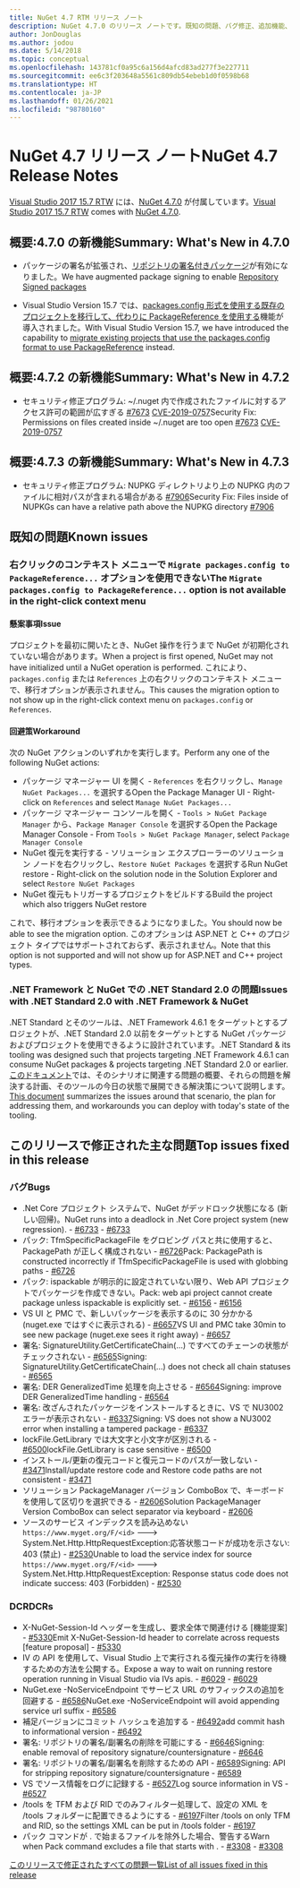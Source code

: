 ```yaml
---
title: NuGet 4.7 RTM リリース ノート
description: NuGet 4.7.0 のリリース ノートです。既知の問題、バグ修正、追加機能、および DCR を含みます。
author: JonDouglas
ms.author: jodou
ms.date: 5/14/2018
ms.topic: conceptual
ms.openlocfilehash: 143781cf0a95c6a156d4afcd83ad277f3e227711
ms.sourcegitcommit: ee6c3f203648a5561c809db54ebeb1d0f0598b68
ms.translationtype: HT
ms.contentlocale: ja-JP
ms.lasthandoff: 01/26/2021
ms.locfileid: "98780160"
---
```

# <a name="nuget-47-release-notes"></a><span data-ttu-id="0e25c-103">NuGet 4.7 リリース ノート</span><span class="sxs-lookup"><span data-stu-id="0e25c-103">NuGet 4.7 Release Notes</span></span>

<span data-ttu-id="0e25c-104">[Visual Studio 2017 15.7 RTW](https://www.visualstudio.com/news/releasenotes/vs2017-relnotes) には、[NuGet 4.7.0](https://dist.nuget.org/win-x86-commandline/v4.7.0/nuget.exe) が付属しています。</span><span class="sxs-lookup"><span data-stu-id="0e25c-104">[Visual Studio 2017 15.7 RTW](https://www.visualstudio.com/news/releasenotes/vs2017-relnotes) comes with [NuGet 4.7.0](https://dist.nuget.org/win-x86-commandline/v4.7.0/nuget.exe).</span></span>

## <a name="summary-whats-new-in-470"></a><span data-ttu-id="0e25c-105">概要:4.7.0 の新機能</span><span class="sxs-lookup"><span data-stu-id="0e25c-105">Summary: What's New in 4.7.0</span></span>

* <span data-ttu-id="0e25c-106">パッケージの署名が拡張され、[リポジトリの署名付きパッケージ](https://github.com/NuGet/Home/wiki/Repository-Signatures)が有効になりました。</span><span class="sxs-lookup"><span data-stu-id="0e25c-106">We have augmented package signing to enable [Repository Signed packages](https://github.com/NuGet/Home/wiki/Repository-Signatures)</span></span>

* <span data-ttu-id="0e25c-107">Visual Studio Version 15.7 では、[packages.config 形式を使用する既存のプロジェクトを移行して、代わりに PackageReference を使用する](../consume-packages/migrate-packages-config-to-package-reference.md)機能が導入されました。</span><span class="sxs-lookup"><span data-stu-id="0e25c-107">With Visual Studio Version 15.7, we have introduced the capability to [migrate existing projects that use the packages.config format to use PackageReference](../consume-packages/migrate-packages-config-to-package-reference.md) instead.</span></span>

## <a name="summary-whats-new-in-472"></a><span data-ttu-id="0e25c-108">概要:4.7.2 の新機能</span><span class="sxs-lookup"><span data-stu-id="0e25c-108">Summary: What's New in 4.7.2</span></span>

* <span data-ttu-id="0e25c-109">セキュリティ修正プログラム: ~/.nuget 内で作成されたファイルに対するアクセス許可の範囲が広すぎる [#7673](https://github.com/NuGet/Home/issues/7673) [CVE-2019-0757](https://portal.msrc.microsoft.com/en-us/security-guidance/advisory/CVE-2019-0757)</span><span class="sxs-lookup"><span data-stu-id="0e25c-109">Security Fix: Permissions on files created inside ~/.nuget are too open [#7673](https://github.com/NuGet/Home/issues/7673) [CVE-2019-0757](https://portal.msrc.microsoft.com/en-us/security-guidance/advisory/CVE-2019-0757)</span></span>

## <a name="summary-whats-new-in-473"></a><span data-ttu-id="0e25c-110">概要:4.7.3 の新機能</span><span class="sxs-lookup"><span data-stu-id="0e25c-110">Summary: What's New in 4.7.3</span></span>

* <span data-ttu-id="0e25c-111">セキュリティ修正プログラム: NUPKG ディレクトリより上の NUPKG 内のファイルに相対パスが含まれる場合がある [#7906](https://github.com/NuGet/Home/issues/7906)</span><span class="sxs-lookup"><span data-stu-id="0e25c-111">Security Fix: Files inside of NUPKGs can have a relative path above the NUPKG directory [#7906](https://github.com/NuGet/Home/issues/7906)</span></span>

## <a name="known-issues"></a><span data-ttu-id="0e25c-112">既知の問題</span><span class="sxs-lookup"><span data-stu-id="0e25c-112">Known issues</span></span>

### <a name="the-migrate-packagesconfig-to-packagereference-option-is-not-available-in-the-right-click-context-menu"></a><span data-ttu-id="0e25c-113">右クリックのコンテキスト メニューで `Migrate packages.config to PackageReference...` オプションを使用できない</span><span class="sxs-lookup"><span data-stu-id="0e25c-113">The `Migrate packages.config to PackageReference...` option is not available in the right-click context menu</span></span>

#### <a name="issue"></a><span data-ttu-id="0e25c-114">懸案事項</span><span class="sxs-lookup"><span data-stu-id="0e25c-114">Issue</span></span>

<span data-ttu-id="0e25c-115">プロジェクトを最初に開いたとき、NuGet 操作を行うまで NuGet が初期化されていない場合があります。</span><span class="sxs-lookup"><span data-stu-id="0e25c-115">When a project is first opened, NuGet may not have initialized until a NuGet operation is performed.</span></span> <span data-ttu-id="0e25c-116">これにより、`packages.config` または `References` 上の右クリックのコンテキスト メニューで、移行オプションが表示されません。</span><span class="sxs-lookup"><span data-stu-id="0e25c-116">This causes the migration option to not show up in the right-click context menu on `packages.config` or `References`.</span></span>

#### <a name="workaround"></a><span data-ttu-id="0e25c-117">回避策</span><span class="sxs-lookup"><span data-stu-id="0e25c-117">Workaround</span></span>

<span data-ttu-id="0e25c-118">次の NuGet アクションのいずれかを実行します。</span><span class="sxs-lookup"><span data-stu-id="0e25c-118">Perform any one of the following NuGet actions:</span></span>
* <span data-ttu-id="0e25c-119">パッケージ マネージャー UI を開く - `References` を右クリックし、`Manage NuGet Packages...` を選択する</span><span class="sxs-lookup"><span data-stu-id="0e25c-119">Open the Package Manager UI - Right-click on `References` and select `Manage NuGet Packages...`</span></span>
* <span data-ttu-id="0e25c-120">パッケージ マネージャー コンソールを開く - `Tools > NuGet Package Manager` から、`Package Manager Console` を選択する</span><span class="sxs-lookup"><span data-stu-id="0e25c-120">Open the Package Manager Console - From `Tools > NuGet Package Manager`, select `Package Manager Console`</span></span>
* <span data-ttu-id="0e25c-121">NuGet 復元を実行する - ソリューション エクスプローラーのソリューション ノードを右クリックし、`Restore NuGet Packages` を選択する</span><span class="sxs-lookup"><span data-stu-id="0e25c-121">Run NuGet restore - Right-click on the solution node in the Solution Explorer and select `Restore NuGet Packages`</span></span>
* <span data-ttu-id="0e25c-122">NuGet 復元もトリガーするプロジェクトをビルドする</span><span class="sxs-lookup"><span data-stu-id="0e25c-122">Build the project which also triggers NuGet restore</span></span>

<span data-ttu-id="0e25c-123">これで、移行オプションを表示できるようになりました。</span><span class="sxs-lookup"><span data-stu-id="0e25c-123">You should now be able to see the migration option.</span></span> <span data-ttu-id="0e25c-124">このオプションは ASP.NET と C++ のプロジェクト タイプではサポートされておらず、表示されません。</span><span class="sxs-lookup"><span data-stu-id="0e25c-124">Note that this option is not supported and will not show up for ASP.NET and C++ project types.</span></span>

### <a name="issues-with-net-standard-20-with-net-framework--nuget"></a><span data-ttu-id="0e25c-125">.NET Framework と NuGet での .NET Standard 2.0 の問題</span><span class="sxs-lookup"><span data-stu-id="0e25c-125">Issues with .NET Standard 2.0 with .NET Framework & NuGet</span></span>

<span data-ttu-id="0e25c-126">.NET Standard とそのツールは、.NET Framework 4.6.1 をターゲットとするプロジェクトが、.NET Standard 2.0 以前をターゲットとする NuGet パッケージおよびプロジェクトを使用できるように設計されています。</span><span class="sxs-lookup"><span data-stu-id="0e25c-126">.NET Standard & its tooling was designed such that projects targeting .NET Framework 4.6.1 can consume NuGet packages & projects targeting .NET Standard 2.0 or earlier.</span></span> <span data-ttu-id="0e25c-127">[このドキュメント](https://github.com/dotnet/standard/issues/481)では、そのシナリオに関連する問題の概要、それらの問題を解決する計画、そのツールの今日の状態で展開できる解決策について説明します。</span><span class="sxs-lookup"><span data-stu-id="0e25c-127">[This document](https://github.com/dotnet/standard/issues/481) summarizes the issues around that scenario, the plan for addressing them, and workarounds you can deploy with today's state of the tooling.</span></span>

## <a name="top-issues-fixed-in-this-release"></a><span data-ttu-id="0e25c-128">このリリースで修正された主な問題</span><span class="sxs-lookup"><span data-stu-id="0e25c-128">Top issues fixed in this release</span></span>

### <a name="bugs"></a><span data-ttu-id="0e25c-129">バグ</span><span class="sxs-lookup"><span data-stu-id="0e25c-129">Bugs</span></span>

* <span data-ttu-id="0e25c-130">.Net Core プロジェクト システムで、NuGet がデッドロック状態になる (新しい回帰)。</span><span class="sxs-lookup"><span data-stu-id="0e25c-130">NuGet runs into a deadlock in .Net Core project system (new regression).</span></span><span data-ttu-id="0e25c-131"> - [#6733](https://github.com/NuGet/Home/issues/6733)</span><span class="sxs-lookup"><span data-stu-id="0e25c-131"> - [#6733](https://github.com/NuGet/Home/issues/6733)</span></span>
* <span data-ttu-id="0e25c-132">パック: TfmSpecificPackageFile をグロビング パスと共に使用すると、PackagePath が正しく構成されない - [#6726](https://github.com/NuGet/Home/issues/6726)</span><span class="sxs-lookup"><span data-stu-id="0e25c-132">Pack: PackagePath is constructed incorrectly if TfmSpecificPackageFile is used with globbing paths - [#6726](https://github.com/NuGet/Home/issues/6726)</span></span>
* <span data-ttu-id="0e25c-133">パック: ispackable が明示的に設定されていない限り、Web API プロジェクトでパッケージを作成できない。</span><span class="sxs-lookup"><span data-stu-id="0e25c-133">Pack: web api project cannot create package unless ispackable is explicitly set.</span></span><span data-ttu-id="0e25c-134"> - [#6156](https://github.com/NuGet/Home/issues/6156)</span><span class="sxs-lookup"><span data-stu-id="0e25c-134"> - [#6156](https://github.com/NuGet/Home/issues/6156)</span></span>
* <span data-ttu-id="0e25c-135">VS UI と PMC で、新しいパッケージを表示するのに 30 分かかる (nuget.exe ではすぐに表示される) - [#6657](https://github.com/NuGet/Home/issues/6657)</span><span class="sxs-lookup"><span data-stu-id="0e25c-135">VS UI and PMC take 30min to see new package (nuget.exe sees it right away) - [#6657](https://github.com/NuGet/Home/issues/6657)</span></span>
* <span data-ttu-id="0e25c-136">署名: SignatureUtility.GetCertificateChain(...) ですべてのチェーンの状態がチェックされない - [#6565](https://github.com/NuGet/Home/issues/6565)</span><span class="sxs-lookup"><span data-stu-id="0e25c-136">Signing:  SignatureUtility.GetCertificateChain(...) does not check all chain statuses - [#6565](https://github.com/NuGet/Home/issues/6565)</span></span>
* <span data-ttu-id="0e25c-137">署名: DER GeneralizedTime 処理を向上させる - [#6564](https://github.com/NuGet/Home/issues/6564)</span><span class="sxs-lookup"><span data-stu-id="0e25c-137">Signing:  improve DER GeneralizedTime handling - [#6564](https://github.com/NuGet/Home/issues/6564)</span></span>
* <span data-ttu-id="0e25c-138">署名: 改ざんされたパッケージをインストールするときに、VS で NU3002 エラーが表示されない - [#6337](https://github.com/NuGet/Home/issues/6337)</span><span class="sxs-lookup"><span data-stu-id="0e25c-138">Signing: VS does not show a NU3002 error when installing a tampered package - [#6337](https://github.com/NuGet/Home/issues/6337)</span></span>
* <span data-ttu-id="0e25c-139">lockFile.GetLibrary では大文字と小文字が区別される - [#6500](https://github.com/NuGet/Home/issues/6500)</span><span class="sxs-lookup"><span data-stu-id="0e25c-139">lockFile.GetLibrary is case sensitive - [#6500](https://github.com/NuGet/Home/issues/6500)</span></span>
* <span data-ttu-id="0e25c-140">インストール/更新の復元コードと復元コードのパスが一致しない - [#3471](https://github.com/NuGet/Home/issues/3471)</span><span class="sxs-lookup"><span data-stu-id="0e25c-140">Install/update restore code and Restore code paths are not consistent - [#3471](https://github.com/NuGet/Home/issues/3471)</span></span>
* <span data-ttu-id="0e25c-141">ソリューション PackageManager バージョン ComboBox で、キーボードを使用して区切りを選択できる - [#2606](https://github.com/NuGet/Home/issues/2606)</span><span class="sxs-lookup"><span data-stu-id="0e25c-141">Solution PackageManager Version ComboBox can select separator via keyboard - [#2606](https://github.com/NuGet/Home/issues/2606)</span></span>
* <span data-ttu-id="0e25c-142">ソースのサービス インデックスを読み込めない `https://www.myget.org/F/<id>` ---> System.Net.Http.HttpRequestException:応答状態コードが成功を示さない: 403 (禁止) - [#2530](https://github.com/NuGet/Home/issues/2530)</span><span class="sxs-lookup"><span data-stu-id="0e25c-142">Unable to load the service index for source `https://www.myget.org/F/<id>` ---> System.Net.Http.HttpRequestException: Response status code does not indicate success: 403 (Forbidden) - [#2530](https://github.com/NuGet/Home/issues/2530)</span></span>

### <a name="dcrs"></a><span data-ttu-id="0e25c-143">DCR</span><span class="sxs-lookup"><span data-stu-id="0e25c-143">DCRs</span></span>

* <span data-ttu-id="0e25c-144">X-NuGet-Session-Id ヘッダーを生成し、要求全体で関連付ける [機能提案] - [#5330](https://github.com/NuGet/Home/issues/5330)</span><span class="sxs-lookup"><span data-stu-id="0e25c-144">Emit X-NuGet-Session-Id header to correlate across requests [feature proposal] - [#5330](https://github.com/NuGet/Home/issues/5330)</span></span>
* <span data-ttu-id="0e25c-145">IV の API を使用して、Visual Studio 上で実行される復元操作の実行を待機するための方法を公開する。</span><span class="sxs-lookup"><span data-stu-id="0e25c-145">Expose a way to wait on running restore operation running in Visual Studio via IVs apis.</span></span><span data-ttu-id="0e25c-146"> - [#6029](https://github.com/NuGet/Home/issues/6029)</span><span class="sxs-lookup"><span data-stu-id="0e25c-146"> - [#6029](https://github.com/NuGet/Home/issues/6029)</span></span>
* <span data-ttu-id="0e25c-147">NuGet.exe -NoServiceEndpoint でサービス URL のサフィックスの追加を回避する - [#6586](https://github.com/NuGet/Home/issues/6586)</span><span class="sxs-lookup"><span data-stu-id="0e25c-147">NuGet.exe -NoServiceEndpoint will avoid appending service url suffix - [#6586](https://github.com/NuGet/Home/issues/6586)</span></span>
* <span data-ttu-id="0e25c-148">補足バージョンにコミット ハッシュを追加する - [#6492](https://github.com/NuGet/Home/issues/6492)</span><span class="sxs-lookup"><span data-stu-id="0e25c-148">add commit hash to informational version - [#6492](https://github.com/NuGet/Home/issues/6492)</span></span>
* <span data-ttu-id="0e25c-149">署名: リポジトリの署名/副署名の削除を可能にする - [#6646](https://github.com/NuGet/Home/issues/6646)</span><span class="sxs-lookup"><span data-stu-id="0e25c-149">Signing:  enable removal of repository signature/countersignature - [#6646](https://github.com/NuGet/Home/issues/6646)</span></span>
* <span data-ttu-id="0e25c-150">署名: リポジトリの署名/副署名を削除するための API - [#6589](https://github.com/NuGet/Home/issues/6589)</span><span class="sxs-lookup"><span data-stu-id="0e25c-150">Signing:  API for stripping repository signature/countersignature - [#6589](https://github.com/NuGet/Home/issues/6589)</span></span>
* <span data-ttu-id="0e25c-151">VS でソース情報をログに記録する - [#6527](https://github.com/NuGet/Home/issues/6527)</span><span class="sxs-lookup"><span data-stu-id="0e25c-151">Log source information in VS - [#6527](https://github.com/NuGet/Home/issues/6527)</span></span>
* <span data-ttu-id="0e25c-152">/tools を TFM および RID でのみフィルター処理して、設定の XML を /tools フォルダーに配置できるようにする - [#6197](https://github.com/NuGet/Home/issues/6197)</span><span class="sxs-lookup"><span data-stu-id="0e25c-152">Filter /tools on only TFM and RID, so the settings XML can be put in /tools folder - [#6197](https://github.com/NuGet/Home/issues/6197)</span></span>
* <span data-ttu-id="0e25c-153">パック コマンドが . で始まるファイルを除外した場合、警告する</span><span class="sxs-lookup"><span data-stu-id="0e25c-153">Warn when Pack command excludes a file that starts with .</span></span><span data-ttu-id="0e25c-154">  - [#3308](https://github.com/NuGet/Home/issues/3308)</span><span class="sxs-lookup"><span data-stu-id="0e25c-154">  - [#3308](https://github.com/NuGet/Home/issues/3308)</span></span>

[<span data-ttu-id="0e25c-155">このリリースで修正されたすべての問題一覧</span><span class="sxs-lookup"><span data-stu-id="0e25c-155">List of all issues fixed in this release</span></span>](https://github.com/NuGet/Home/issues?q=is%3Aissue+is%3Aclosed+milestone%3A%224.7")
